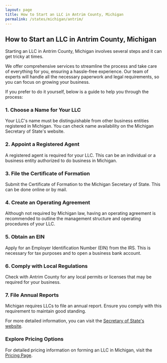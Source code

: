 ```yaml
---
layout: page
title: How to Start an LLC in Antrim County, Michigan
permalink: /states/michigan/antrim/
---
```


<h2>How to Start an LLC in Antrim County, Michigan</h2>

<p>Starting an LLC in Antrim County, Michigan involves several steps and it can get tricky at times.</p>

<p>We offer comprehensive services to streamline the process and take care of everything for you, ensuring a hassle-free experience. Our team of experts will handle all the necessary paperwork and legal requirements, so you can focus on growing your business.</p>

<p>If you prefer to do it yourself, below is a guide to help you through the process:</p>

<h3>1. Choose a Name for Your LLC</h3>
<p>Your LLC's name must be distinguishable from other business entities registered in Michigan. You can check name availability on the Michigan Secretary of State's website.</p>

<h3>2. Appoint a Registered Agent</h3>
<p>A registered agent is required for your LLC. This can be an individual or a business entity authorized to do business in Michigan.</p>

<h3>3. File the Certificate of Formation</h3>
<p>Submit the Certificate of Formation to the Michigan Secretary of State. This can be done online or by mail.</p>

<h3>4. Create an Operating Agreement</h3>
<p>Although not required by Michigan law, having an operating agreement is recommended to outline the management structure and operating procedures of your LLC.</p>

<h3>5. Obtain an EIN</h3>
<p>Apply for an Employer Identification Number (EIN) from the IRS. This is necessary for tax purposes and to open a business bank account.</p>

<h3>6. Comply with Local Regulations</h3>
<p>Check with Antrim County for any local permits or licenses that may be required for your business.</p>

<h3>7. File Annual Reports</h3>
<p>Michigan requires LLCs to file an annual report. Ensure you comply with this requirement to maintain good standing.</p>

<p>For more detailed information, you can visit the <a href="https://www.sos.michigan.gov/">Secretary of State's website</a>.</p>

<h3>Explore Pricing Options</h3>
<p>For detailed pricing information on forming an LLC in Michigan, visit the <a href="{ '/new-pricing/' | relative_url }">Pricing Page</a>.</p>
